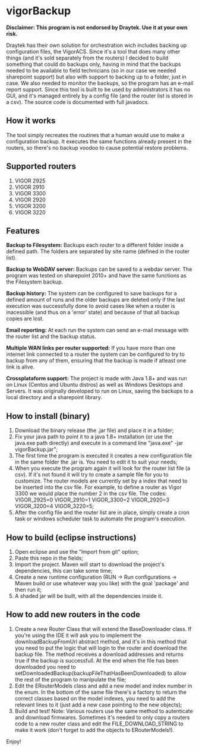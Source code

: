 vigorBackup
===========
**Disclaimer: This program is not endorsed by Draytek. Use it at your own risk.**

Draytek has their own solution for orchestration wich includes backing up configuration files, the VigorACS. Since it's a tool that does many other things (and it's sold separately from the routers) I decided to build something that could do backups only, having in mind that the backups needed to be available to field technicians (so in our case we needed sharepoint support) but also with support to backing up to a folder, just in case. We also needed to monitor the backups, so the program has an e-mail report support. 
Since this tool is built to be used by administrators it has no GUI, and it's managed entirely by a config file (and the router list is stored in a csv).
The source code is documented with full javadocs. 

## How it works

The tool simply recreates the routines that a human would use to make a configuration backup. It executes the same functions already present in the routers, so there's no backup voodoo to cause potential restore problems.

## Supported routers
1. VIGOR 2925
2. VIGOR 2910
3. VIGOR 3300
4. VIGOR 2920
5. VIGOR 3200
6. VIGOR 3220

## Features

**Backup to Filesystem:** Backups each router to a different folder inside a defined path. The folders are separated by site name (defined in the router list).

**Backup to WebDAV server:** Backups can be saved to a webdav server. The program was tested on sharepoint 2010+ and have the same functions as the Filesystem backup.

**Backup history:** The system can be configured to save backups for a defined amount of runs and the older backups are deleted only if the last execution was successfully done to avoid cases like when a router is inacessible (and thus on a 'error' state) and because of that all backup copies are lost.

**Email reporting:** At each run the system can send an e-mail message with the router list and the backup status.

**Multiple WAN links per router supported:** If you have more than one internet link connected to a router the system can be configured to try to backup from any of them, ensuring that the backup is made if atleast one link is alive.

**Crossplataform support:** The project is made with Java 1.8+ and was run on Linux (Centos and Ubuntu distros) as well as Windows Desktops and Servers. It was originally developed to run on Linux, saving the backups to a local directory and a sharepoint library.

## How to install (binary)
1. Download the binary release (the .jar file) and place it in a folder;
2. Fix your java path to point it to a java 1.8+ installation (or use the java.exe path directly) and execute in a command line "java.exe" -jar vigorBackup.jar";
3. The first time the program is executed it creates a new configuration file in the same folder the .jar is. You need to edit it to suit your needs;
4. When you execute the program again it will look for the router list file (a csv). If it's not found it will try to create a sample file for you to customize. The router models are currently set by a index that need to be inserted into the csv file. For example, to define a router as Vigor 3300 we would place the number 2 in the csv file. The codes: VIGOR_2925=0 VIGOR_2910=1 VIGOR_3300=2 VIGOR_2920=3 VIGOR_3200=4 VIGOR_3220=5;
5. After the config file and the router list are in place, simply create a cron task or windows scheduler task to automate the program's execution.

## How to build (eclipse instructions)
1. Open eclipse and use the "Import from git" option;
2. Paste this repo in the fields;
3. Import the project. Maven will start to download the project's dependencies, this can take some time;
4. Create a new runtime configuration (RUN -> Run configurations -> Maven build or use whatever way you like) with the goal 'package' and then run it;
5. A shaded jar will be built, with all the dependencies inside it.

## How to add new routers in the code
1. Create a new Router Class that will extend the BaseDownloader class. If you're using the IDE it will ask you to implement the downloadBackupFromUrl abstract method, and it's in this method that you need to put the logic that will login to the router and download the backup file. The method receives a download addresses and returns true if the backup is successfull. At the end when the file has been downloaded you need to setDownloadedBackup(backupFileThatHasBeenDownloaded) to allow the rest of the program to manipulate the file;
2. Edit the ERouterModels class and add a new model and index number in the enum. In the bottom of the same file there's a factory to return the correct classes based on the model indexes, you need to add the relevant lines to it (just add a new case pointing to the new objects);
3. Build and test!
Note: Various routers use the same method to autenticate and download firmwares. Sometimes it's needed to only copy a routers code to a new router class and edit the FILE_DOWNLOAD_STRING to make it work (don't forget to add the objects to ERouterModels!).

Enjoy!
